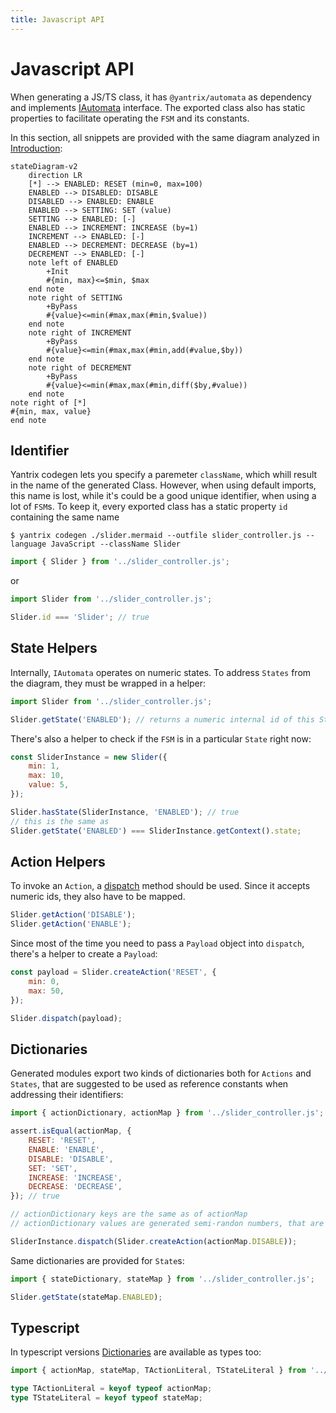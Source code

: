 ```yaml
---
title: Javascript API
---
```


# Javascript API

When generating a JS/TS class, it has `@yantrix/automata` as dependency and implements [IAutomata](../API/automata/interfaces/IAutomata.html) interface. The exported class also has static properties to facilitate operating the `FSM` and its constants.

In this section, all snippets are provided with the same diagram analyzed in [Introduction](../):

```mermaid
stateDiagram-v2
	direction LR
	[*] --> ENABLED: RESET (min=0, max=100)
	ENABLED --> DISABLED: DISABLE
	DISABLED --> ENABLED: ENABLE
	ENABLED --> SETTING: SET (value)
	SETTING --> ENABLED: [-]
	ENABLED --> INCREMENT: INCREASE (by=1)
	INCREMENT --> ENABLED: [-]
	ENABLED --> DECREMENT: DECREASE (by=1)
	DECREMENT --> ENABLED: [-]
	note left of ENABLED
		+Init
		#{min, max}<=$min, $max
	end note
	note right of SETTING
		+ByPass
		#{value}<=min(#max,max(#min,$value))
	end note
	note right of INCREMENT
		+ByPass
		#{value}<=min(#max,max(#min,add(#value,$by))
	end note
	note right of DECREMENT
		+ByPass
		#{value}<=min(#max,max(#min,diff($by,#value))
	end note
note right of [*]
#{min, max, value}
end note
```

## Identifier

Yantrix codegen lets you specify a paremeter `className`, which whill result in the name of the generated Class. However, when using default imports, this name is lost, while it's could be a good unique identifier, when using a lot of `FSM`s. To keep it, every exported class has a static property `id` containing the same name

```shell
$ yantrix codegen ./slider.mermaid --outfile slider_controller.js --language JavaScript --className Slider
```

```javascript
import { Slider } from '../slider_controller.js';
```
or
```javascript
import Slider from '../slider_controller.js';
```
```javascript
Slider.id === 'Slider'; // true
```

## State Helpers

Internally, `IAutomata` operates on numeric states. To address `States` from the diagram, they must be wrapped in a helper:

```javascript
import Slider from '../slider_controller.js';

Slider.getState('ENABLED'); // returns a numeric internal id of this State, or Null if it's incorrect
```

There's also a helper to check if the `FSM` is in a particular `State` right now:

```javascript
const SliderInstance = new Slider({
	min: 1,
	max: 10,
	value: 5,
});

Slider.hasState(SliderInstance, 'ENABLED'); // true
// this is the same as
Slider.getState('ENABLED') === SliderInstance.getContext().state;
```

## Action Helpers

To invoke an `Action`, a [dispatch](../API/automata/interfaces/IAutomata.html#dispatch) method should be used. Since it accepts numeric ids, they also have to be mapped.

```javascript
Slider.getAction('DISABLE');
Slider.getAction('ENABLE');
```

Since most of the time you need to pass a `Payload` object into `dispatch`, there's a helper to create a `Payload`:

```javascript
const payload = Slider.createAction('RESET', {
	min: 0,
	max: 50,
});

Slider.dispatch(payload);
```

## Dictionaries

Generated modules export two kinds of dictionaries both for `Actions` and `States`, that are suggested to be used as reference constants when addressing their identifiers:

```javascript
import { actionDictionary, actionMap } from '../slider_controller.js';

assert.isEqual(actionMap, {
	RESET: 'RESET',
	ENABLE: 'ENABLE',
	DISABLE: 'DISABLE',
	SET: 'SET',
	INCREASE: 'INCREASE',
	DECREASE: 'DECREASE',
}); // true

// actionDictionary keys are the same as of actionMap
// actionDictionary values are generated semi-randon numbers, that are actually used in the FSM

SliderInstance.dispatch(Slider.createAction(actionMap.DISABLE));
```

Same dictionaries are provided for `State`s:

```javascript
import { stateDictionary, stateMap } from '../slider_controller.js';

Slider.getState(stateMap.ENABLED);
```

## Typescript

In typescript versions [Dictionaries](#dictionaries) are available as types too:

```typescript
import { actionMap, stateMap, TActionLiteral, TStateLiteral } from '../slider_controller.js';

type TActionLiteral = keyof typeof actionMap;
type TStateLiteral = keyof typeof stateMap;
```
